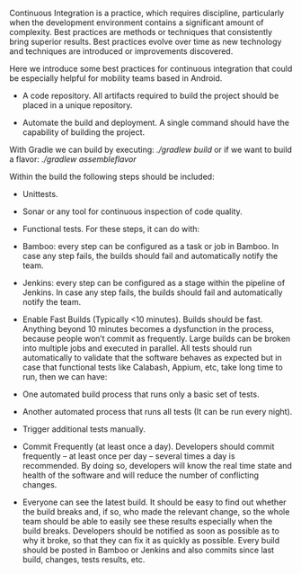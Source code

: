 Continuous Integration is a practice, which requires discipline, particularly when the development environment contains a significant amount of complexity.  Best practices are methods or techniques that consistently bring superior results. Best practices evolve over time as new technology and techniques are introduced or improvements discovered.

Here we introduce some best practices for continuous integration that could be especially helpful for mobility teams based in Android.

- A code repository. All artifacts required to build the project should be placed in a unique repository.

- Automate the build and deployment. A single command should have the capability of building the project. 

With Gradle we can build by executing: 
*./gradlew build*
or if we want to build a flavor:
*./gradlew assembleflavor*

Within the build the following steps should be included:
- Unittests.
- Sonar or any tool for continuous inspection of code quality.
- Functional tests.
For these steps, it can do with:
- Bamboo: every step can be configured as a task or job in Bamboo. In case any step fails, the builds should fail and automatically notify the team.
- Jenkins: every step can be configured as a stage within the pipeline of Jenkins. In case any step fails, the builds should fail and automatically notify the team.

- Enable Fast Builds (Typically <10 minutes). Builds should be fast. Anything beyond 10 minutes becomes a dysfunction in the process, because people won’t commit as frequently. Large builds can be broken into multiple jobs and executed in parallel. All tests should run automatically to validate that the software behaves as expected but in case that functional tests like Calabash, Appium, etc, take long time to run, then we can have:
- One automated build process that runs only a basic set of tests.
- Another automated process that runs all tests (It can be run every night).
- Trigger additional tests manually.

- Commit Frequently (at least once a day). Developers should commit frequently – at least once per day – several times a day is recommended.  By doing so, developers will know the real time state and health of the software and will reduce the number of conflicting changes.

- Everyone can see the latest build. It should be easy to find out whether the build breaks and, if so, who made the relevant change, so the whole team should be able to easily see these results especially when the build breaks. Developers should be notified as soon as possible as to why it broke, so that they can fix it as quickly as possible. Every build should be posted in Bamboo or Jenkins and also commits since last build, changes, tests results, etc. 
